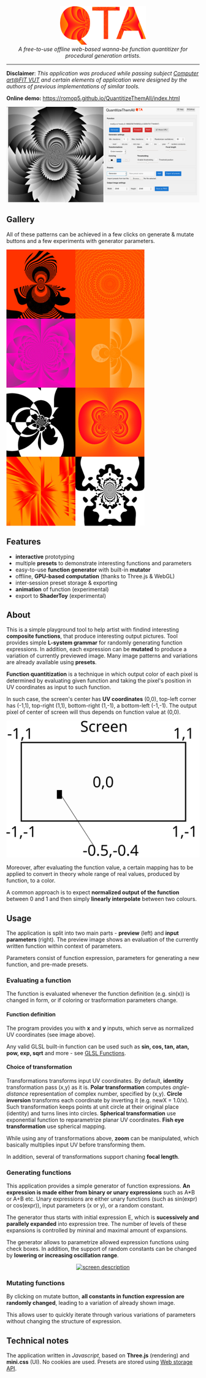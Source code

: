 <div align="center">
    <a href="https://romop5.github.io/QuantitizeThemAll/index.html"><img src="https://raw.githubusercontent.com/Romop5/QuantitizeThemAll/main/docs/logo.png" alt="app overview" height="100px"/></a>
<br>
<i>A free-to-use offline web-based wanna-be function quantitizer for procedural generation artists.</i>
</div>
<hr>

**Disclaimer**: *This application was produced while passing subject [Computer art@FIT VUT](https://www.fit.vut.cz/study/course/VIN/.en) and certain elements of application were
designed by the authors of previous implementations of similar tools.*

**Online demo:** https://romop5.github.io/QuantitizeThemAll/index.html
<div align="center">
    <a href="https://romop5.github.io/QuantitizeThemAll/index.html"><img src="https://raw.githubusercontent.com/Romop5/QuantitizeThemAll/main/docs/app.png?token=AAZFMBIQJFMCQBRFGFJ67C277GPDQ" alt="app overview" /></a>
</div>

## Gallery
All of these patterns can be achieved in a few clicks on generate & mutate buttons and a few
experiments with generator parameters.
<p align="center">
<a href="https://raw.githubusercontent.com/Romop5/QuantitizeThemAll/main/docs/gallery-a.png"><img style="float:left"  src="https://raw.githubusercontent.com/Romop5/QuantitizeThemAll/main/docs/gallery-a-thumb.jpg" width="180px"></a>
<a href="https://raw.githubusercontent.com/Romop5/QuantitizeThemAll/main/docs/gallery-b.png"><img style="float:left"  src="https://raw.githubusercontent.com/Romop5/QuantitizeThemAll/main/docs/gallery-b-thumb.jpg" width="180px"></a>
<a href="https://raw.githubusercontent.com/Romop5/QuantitizeThemAll/main/docs/gallery-c.png"><img style="float:left"  src="https://raw.githubusercontent.com/Romop5/QuantitizeThemAll/main/docs/gallery-c-thumb.jpg" width="180px"></a>
<a href="https://raw.githubusercontent.com/Romop5/QuantitizeThemAll/main/docs/gallery-d.png"><img style="float:left"  src="https://raw.githubusercontent.com/Romop5/QuantitizeThemAll/main/docs/gallery-d-thumb.jpg" width="180px"></a>
</p>
<p align="center">
<a href="https://raw.githubusercontent.com/Romop5/QuantitizeThemAll/main/docs/gallery-e.png"><img style="float:left"  src="https://raw.githubusercontent.com/Romop5/QuantitizeThemAll/main/docs/gallery-e-thumb.jpg" width="180px"></a>
<a href="https://raw.githubusercontent.com/Romop5/QuantitizeThemAll/main/docs/gallery-f.png"><img style="float:left"  src="https://raw.githubusercontent.com/Romop5/QuantitizeThemAll/main/docs/gallery-f-thumb.jpg" width="180px"></a>
<a href="https://raw.githubusercontent.com/Romop5/QuantitizeThemAll/main/docs/gallery-g.png"><img style="float:left"  src="https://raw.githubusercontent.com/Romop5/QuantitizeThemAll/main/docs/gallery-g-thumb.jpg" width="180px"></a>
<a href="https://raw.githubusercontent.com/Romop5/QuantitizeThemAll/main/docs/gallery-h.png"><img style="float:left"  src="https://raw.githubusercontent.com/Romop5/QuantitizeThemAll/main/docs/gallery-h-thumb.jpg" width="180px"></a>
</p>
<div style="clear:both"></div>

## Features
- **interactive** prototyping 
- multiple **presets** to demonstrate interesting functions and parameters
- easy-to-use **function generator** with built-in **mutator**
- offline, **GPU-based computation** (thanks to Three.js & WebGL)
- inter-session preset storage & exporting
- **animation** of function (experimental)
- export to **ShaderToy** (experimental)

## About
This is a simple playground tool to help artist with findind interesting **composite functions**, that
produce interesting output pictures. Tool provides simple **L-system grammar** for randomly generating function expressions.
In addition, each expression can be **mutated** to produce a variation of currently previewed image.
Many image patterns and variations are already available using **presets**.

**Function quantitization** is a technique in which output color of each pixel is determined by
evaluating given function and taking the pixel's position in UV coordinates as input to such
function. 

In such case, the screen's center has **UV coordinates** (0,0), top-left corner has (-1,1),
top-right (1,1), bottom-right (1,-1), a bottom-left (-1,-1). The output pixel of center of screen
will thus depends on function value at (0,0).

<div align="center">
    <a href="https://romop5.github.io/QuantitizeThemAll/index.html"><img src="https://raw.githubusercontent.com/Romop5/QuantitizeThemAll/6dfdaf947239fc2e3e68b66bbae813c27df54deb/docs/screen.svg?token=AAZFMBIFJ7OCWQQYM3657TC76BR7K" alt="screen description" /></a>
</div>

Moreover, after evaluating the function value, a certain mapping has to be applied to convert in
theory whole range of real values, produced by function, to a color.

A common approach is to expect **normalized output of the function** between 0 and 1 and then simply
**linearly interpolate** between two colours.


## Usage
The application is split into two main parts - **preview** (left) and **input parameters** (right).
The preview image shows an evaluation of the currently written function within context of parameters. 

Parameters consist of function expression, parameters for generating a new function, and pre-made
presets.

### Evaluating a function
The function is evaluated whenever the function definition (e.g. sin(x)) is changed in form, or if
coloring or trasformation parameters change.

#### Function definition
The program provides you with **x** and **y** inputs, which serve as normalized UV coordinates (see
image above).

Any valid GLSL built-in function can be used such as **sin, cos, tan, atan, pow, exp, sqrt** and
more - see [GLSL Functions](https://www.shaderific.com/glsl-functions).

#### Choice of transformation
Transformations transforms input UV coordinates. By default, **identity** transformation pass (x,y)
as it is.
**Polar transformation** computes *angle-distance* representation of complex number, specified by
(x,y).
**Circle inversion** transforms each coordinate by inverting it (e.g. newX = 1.0/x). Such
transformation keeps points at unit circle at their original place (identity) and turns lines into
circles.
**Spherical transformation** use exponential function to reparametrize planar UV coordinates.
**Fish eye transformation** use spherical mapping.

While using any of transformations above, **zoom** can be manipulated, which basically multiplies
input UV before transforming them. 

In addition, several of transformations support chaning **focal length**.

### Generating functions
This application provides a simple generator of function expressions. 
**An expression is made either from binary or unary expressions** such as A\*B or A+B etc.
Unary expressions are either unary functions (such as sin(expr) or cos(expr)), input parameters (x
or y), or a random constant.

The generator thus starts with initial expression E, which is **sucessively and parallely expanded**
into expression tree. The number of levels of these expansions is controlled by mininal and maximal
amount of expansions.

The generator allows to parametrize allowed expression functions using check boxes.
In addition, the support of random constants can be changed by **lowering or increasing oscillation
range**.

<div align="center">
    <a href="https://romop5.github.io/QuantitizeThemAll/index.html"><img src="https://raw.githubusercontent.com/Romop5/QuantitizeThemAll/b0fef1ad976ef018a50206628c11a116b8db80f7/docs/generateAndMutate.svg" alt="screen description" /></a>
</div>

### Mutating functions
By clicking on mutate button, **all constants in function expression are randomly changed**, leading to
a variation of already shown image.

This allows user to quickly iterate through various variations of parameters without changing the
structure of expression.

## Technical notes
The application written in *Javascript*, based on **Three.js** (rendering) and **mini.css** (UI).
No cookies are used. Presets are stored using [Web storage API](https://developer.mozilla.org/en-US/docs/Web/API/Web_Storage_API).
